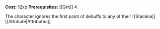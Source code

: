 **Cost:** 12xp
**Prerequisites:** [[Grit]] 4

The character ignores the first point of debuffs to any of their [[Stamina]] [[Attribute|Attributes]].